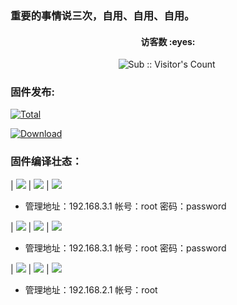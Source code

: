 ### 重要的事情说三次，自用、自用、自用。
<h4 align="center">访客数 :eyes:</h4>
<p align="center">
<img  src="https://profile-counter.glitch.me/Actions-360v6/count.svg" alt="Sub :: Visitor's Count" />
 <img width=0 height=0 src="https://profile-counter.glitch.me/wwz09/count.svg" alt="wwz09:: Visitor's Count" />
</p>

### 固件发布:

[![Total](https://shields.io/github/downloads/wwz09/Actions-360v6/total?logo=Bookmeter&label=releases&logoColor=yellow&color=yellow)](https://github.com/wwz09/Actions-360v6/releases)

[![Download](https://img.shields.io/github/v/release/wwz09/Actions-360v6?color=orange&logoColor=orange&label=Download&logo=DocuSign)](https://github.com/wwz09/Actions-360v6/releases/latest) 


### 固件编译壮态：

| [![](https://img.shields.io/badge/360v6-纯净版-32C955.svg?logo=openwrt)](https://github.com/wwz09/Actions-360v6/blob/main/.github/workflows/360V6-cj.yml) | [![](https://github.com/wwz09/Actions-360v6/actions/workflows/360V6-cj.yml/badge.svg?logo=openwrt)](https://github.com/wwz09/Actions-360v6/actions/workflows/360V6-cj.yml)  | [![](https://img.shields.io/badge/下载-链接-blueviolet.svg?logo=hack-the-box)](https://github.com/wwz09/Actions-360v6/releases?q=360v6纯净版&expanded=true) 
* 管理地址：192.168.3.1  帐号：root   密码：password 

| [![](https://img.shields.io/badge/360v6-测试版-32C955.svg?logo=openwrt)](https://github.com/wwz09/Actions-360v6/blob/main/.github/workflows/360V6-cs.yml) | [![](https://github.com/wwz09/Actions-360v6/actions/workflows/360V6-cs.yml/badge.svg?logo=openwrt)](https://github.com/wwz09/Actions-360v6/actions/workflows/360V6-cs.yml)  | [![](https://img.shields.io/badge/下载-链接-blueviolet.svg?logo=hack-the-box)](https://github.com/wwz09/Actions-360v6/releases?q=360v6测试版&expanded=true) 
* 管理地址：192.168.3.1  帐号：root   密码：password
 
| [![](https://img.shields.io/badge/360v6-自用版-32C955.svg?logo=openwrt)](https://github.com/wwz09/Actions-360v6/blob/main/.github/workflows/360V6-zy.yml) | [![](https://github.com/wwz09/Actions-360v6/actions/workflows/360V6-zy.yml/badge.svg?logo=openwrt)](https://github.com/wwz09/Actions-360v6/actions/workflows/360V6-zy.yml)  | [![](https://img.shields.io/badge/下载-链接-blueviolet.svg?logo=hack-the-box)](https://github.com/wwz09/Actions-360v6/releases?q=360v6自用版&expanded=true) 
* 管理地址：192.168.2.1  帐号：root    
